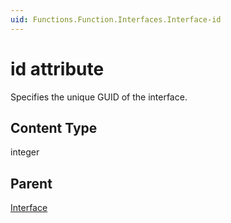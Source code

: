 ```yaml
---
uid: Functions.Function.Interfaces.Interface-id
---
```


# id attribute

Specifies the unique GUID of the interface.

## Content Type

integer

## Parent

[Interface](xref:Functions.Function.Interfaces.Interface)
